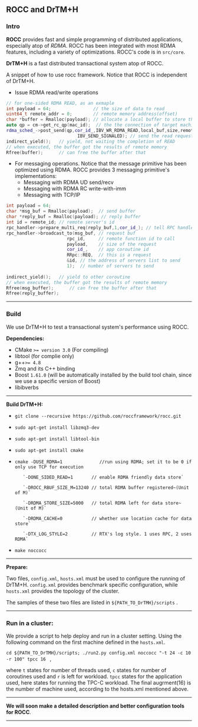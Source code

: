 ## ROCC and DrTM+H



### Intro

**ROCC** provides fast and simple programming of distributed applications, especially atop of *RDMA*. ROCC has been integrated with most RDMA features, including a variety of optimizations.  ROCC's code is in `src/core`. 

**DrTM+H** is a fast distributed transactional system atop of ROCC.



A snippet of how to use rocc framework. Notice that ROCC is independent of DrTM+H.

- Issue RDMA read/write operations 

```c++
// for one-sided RDMA READ, as an exmaple
int payload = 64;                // the size of data to read
uint64_t remote_addr = 0;        // remote memory address(offset)
char *buffer = Rmalloc(payload); // allocate a local buffer to store the result
auto qp = cm->get_rc_qp(mac_id);  // the the connection of target machine
rdma_sched_->post_send(qp,cor_id_,IBV_WR_RDMA_READ,local_buf,size,remote_addr,
                           IBV_SEND_SIGNALED); // send the read request and add completion event to the scheduler
indirect_yield();   // yield, not waiting the completion of READ
// when executed, the buffer got the results of remote memory
Rfree(buffer);      // can free the buffer after that
```

- For messaging operations. Notice that the message primitive has been optimized using RDMA.  ROCC provides 3 messaging primitive's implementations: 
  - Messaging with RDMA UD send/recv 
  - Messaging with RDMA RC write-with-imm
  - Messaging with TCP/IP

```c++
int payload = 64;
char *msg_buf = Rmalloc(payload);  // send buffer
char *reply_buf = Rmalloc(payload); // reply buffer
int id = remote_id; // remote server's id
rpc_handler->prepare_multi_req(reply_buf,1,cor_id_); // tell RPC handler to receive 1 RPC replies
rpc_handler->broadcast_to(msg_buf, // request buf
                       rpc_id,     // remote function id to call
                       payload,    // size of the request
                       cor_id_,    // app coroutine id
                       RRpc::REQ,  // this is a request
                       &id, // the address of servers list to send
                       1);  // number of servers to send
                       
indirect_yield();   // yield to other coroutine
// when executed, the buffer got the results of remote memory
Rfree(msg_buffer);      // can free the buffer after that
Rfree(reply_buffer);     
```



------

### Build

We use DrTM+H to test a transactional system's performance using ROCC. 

**Dependencies:**

- CMake `>= version 3.0` (For compiling)
- libtool (for complie only)
- g++`>= 4.8`
- Zmq and its C++ binding
- Boost `1.61.0` (will be automatically installed by the build tool chain, since we use a specific version of Boost)
- libibverbs 

------

**Build DrTM+H:**

- `git clone --recursive https://github.com/roccframework/rocc.git`
- `sudo apt-get install libzmq3-dev`
- `sudo apt-get install libtool-bin`
- `sudo apt-get install cmake` 
- `cmake -DUSE_RDMA=1              //run using RDMA; set it to be 0 if only use TCP for execution`

         `-DONE_SIDED_READ=1       // enable RDMA friendly data store`
         
         `-DROCC_RBUF_SIZE_M=13240 // total RDMA buffer registered~(Unit of M)`
         
         `-DRDMA_STORE_SIZE=5000   // total RDMA left for data store~(Unit of M)`
         
         `-DRDMA_CACHE=0           // whether use location cache for data store`
         
         `-DTX_LOG_STYLE=2         // RTX's log style. 1 uses RPC, 2 uses RDMA`

- `make noccocc`
------

**Prepare:**

Two files, `config.xml`, `hosts.xml` must be used to configure the running of DrTM+H.  `config.xml` provides benchmark specific configuration, while `hosts.xml` provides the topology of the cluster.

The samples of these two files are listed in `${PATH_TO_DrTMH}/scripts` .

***

### **Run in a cluster:**

We provide a script to help deploy and run in a	cluster	setting. Using the following command on	the first machine defined in the `hosts.xml`.

`cd ${PATH_TO_DrTMH}/scripts; ./run2.py config.xml noccocc "-t 24 -c 10 -r 100" tpcc 16 ` , 

where `t` states for number of threads used, `c` states for number of coroutines used and `r` is left for workload. `tpcc` states for the application used, here states for running the TPC-C workload. The final augrment(16) is the number of machine used, according to the hosts.xml mentioned above. 

------

**We will soon make a detailed description and better configuration tools for ROCC**.

***
